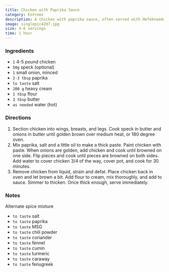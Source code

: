 ```yaml
---
title: Chicken with Paprika Sauce
category: Entrees
description: A chicken with paprika sauce, often served with Hefeknoedel.
image: singlepic4207.jpg
size: 4-6 servings
time: 1 hour
---
```


### Ingredients

* `1` 4-5 pound chicken
* `50g` speck (optional)
* `1` small onion, minced
* `2-3 tbsp` paprika
* `to taste` salt
* `200 g` heavy cream
* `1 tbsp` flour
* `3 tbsp` butter
* `as needed` water (hot)

### Directions

1. Section chicken into wings, breasts, and legs. Cook speck in butter and onions in butter until golden brown over medium heat, or 180 degree oven.
2. Mix paprika, salt and a little oil to make a thick paste. Paint chicken with paste. When onions are golden, add chicken and cook until browned on one side. Flip pieces and cook until pieces are browned on both sides. Add water to cover chicken 3/4 of the way, cover pot, and cook for 30 minutes. 
3. Remove chicken from liquid, strain and defat. Place chicken back in oven and let brown a bit. Add flour to cream, mix thoroughly, and add to sauce. Simmer to thicken. Once thick enough, serve immediately.

### Notes

Alternate spice mixture

* `to taste` salt
* `to taste` paprika
* `to taste` MSG
* `to taste` chili powder
* `to taste` coriander
* `to taste` fennel
* `to taste` cumin
* `to taste` turmeric
* `to taste` caraway
* `to taste` fenugreek
